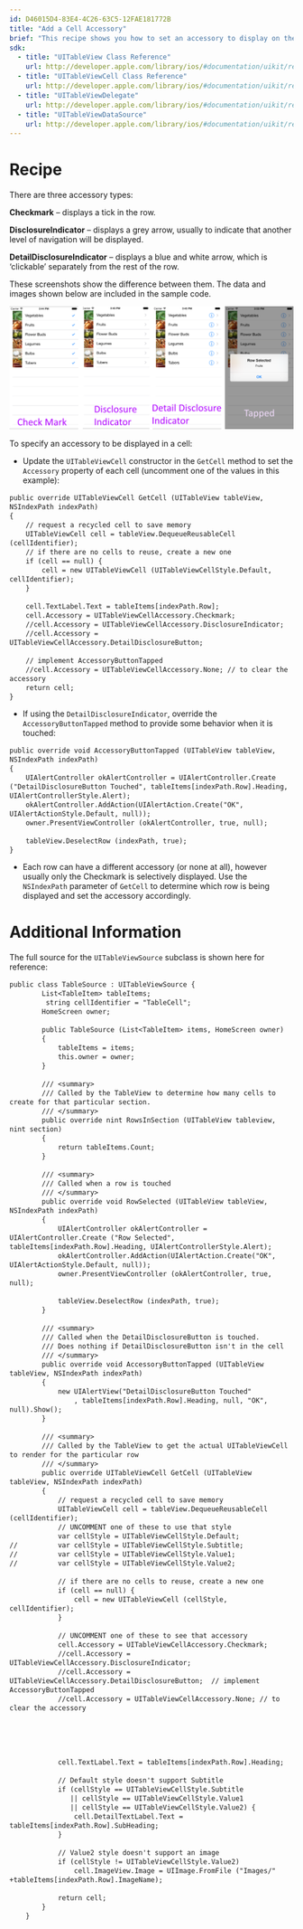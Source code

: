 ```yaml
---
id: D46015D4-83E4-4C26-63C5-12FAE181772B
title: "Add a Cell Accessory"
brief: "This recipe shows you how to set an accessory to display on the right side of a row."
sdk:
  - title: "UITableView Class Reference" 
    url: http://developer.apple.com/library/ios/#documentation/uikit/reference/UITableView_Class/Reference/Reference.html
  - title: "UITableViewCell Class Reference" 
    url: http://developer.apple.com/library/ios/#documentation/uikit/reference/UITableViewCell_Class/Reference/Reference.html
  - title: "UITableViewDelegate" 
    url: http://developer.apple.com/library/ios/#documentation/uikit/reference/UITableViewDelegate_Protocol/Reference/Reference.html
  - title: "UITableViewDataSource" 
    url: http://developer.apple.com/library/ios/#documentation/uikit/reference/UITableViewDataSource_Protocol/Reference/Reference.html
---
```


<a name="Recipe" class="injected"></a>


# Recipe

There are three accessory types:

 **Checkmark** – displays a tick in the row.

 **DisclosureIndicator** – displays a grey arrow, usually to
indicate that another level of navigation will be displayed.

 **DetailDisclosureIndicator** – displays a blue and white
arrow, which is ‘clickable’ separately from the rest of the row.

These screenshots show the difference between them. The data and images shown
below are included in the sample code.



 [ ![](Images/Add_a_Cell_Accessory.png)](Images/Add_a_Cell_Accessory.png)



 To specify an accessory to be displayed in a cell:

-  Update the `UITableViewCell` constructor in the `GetCell` method to set the `Accessory` property of each cell (uncomment one of the values in this example):


```
public override UITableViewCell GetCell (UITableView tableView, NSIndexPath indexPath)
{
    // request a recycled cell to save memory
    UITableViewCell cell = tableView.DequeueReusableCell (cellIdentifier);
    // if there are no cells to reuse, create a new one
    if (cell == null) {
        cell = new UITableViewCell (UITableViewCellStyle.Default, cellIdentifier);
    }

    cell.TextLabel.Text = tableItems[indexPath.Row];
    cell.Accessory = UITableViewCellAccessory.Checkmark;
    //cell.Accessory = UITableViewCellAccessory.DisclosureIndicator;
    //cell.Accessory = UITableViewCellAccessory.DetailDisclosureButton;

    // implement AccessoryButtonTapped
    //cell.Accessory = UITableViewCellAccessory.None; // to clear the accessory
    return cell;
}
```

-  If using the `DetailDisclosureIndicator`, override the `AccessoryButtonTapped` method to provide some behavior when it is touched:


```
public override void AccessoryButtonTapped (UITableView tableView, NSIndexPath indexPath)
{
	UIAlertController okAlertController = UIAlertController.Create ("DetailDisclosureButton Touched", tableItems[indexPath.Row].Heading, UIAlertControllerStyle.Alert);
	okAlertController.AddAction(UIAlertAction.Create("OK", UIAlertActionStyle.Default, null));
	owner.PresentViewController (okAlertController, true, null);

	tableView.DeselectRow (indexPath, true);
}
```

-  Each row can have a different accessory (or none at all), however usually only the Checkmark is selectively displayed. Use the `NSIndexPath` parameter of `GetCell` to determine which row is being displayed and set the accessory accordingly.


 <a name="Additional_Information" class="injected"></a>


# Additional Information

The full source for the `UITableViewSource` subclass is shown here for
reference:

```
public class TableSource : UITableViewSource {
		List<TableItem> tableItems;
		 string cellIdentifier = "TableCell";
		HomeScreen owner;
	
		public TableSource (List<TableItem> items, HomeScreen owner)
		{
			tableItems = items;
			this.owner = owner;
		}
	
		/// <summary>
		/// Called by the TableView to determine how many cells to create for that particular section.
		/// </summary>
		public override nint RowsInSection (UITableView tableview, nint section)
		{
			return tableItems.Count;
		}
		
		/// <summary>
		/// Called when a row is touched
		/// </summary>
		public override void RowSelected (UITableView tableView, NSIndexPath indexPath)
		{
			UIAlertController okAlertController = UIAlertController.Create ("Row Selected", tableItems[indexPath.Row].Heading, UIAlertControllerStyle.Alert);
			okAlertController.AddAction(UIAlertAction.Create("OK", UIAlertActionStyle.Default, null));
			owner.PresentViewController (okAlertController, true, null);

			tableView.DeselectRow (indexPath, true);
		}
		
		/// <summary>
		/// Called when the DetailDisclosureButton is touched.
		/// Does nothing if DetailDisclosureButton isn't in the cell
		/// </summary>
		public override void AccessoryButtonTapped (UITableView tableView, NSIndexPath indexPath)
		{
			new UIAlertView("DetailDisclosureButton Touched"
				, tableItems[indexPath.Row].Heading, null, "OK", null).Show();
		}

		/// <summary>
		/// Called by the TableView to get the actual UITableViewCell to render for the particular row
		/// </summary>
		public override UITableViewCell GetCell (UITableView tableView, NSIndexPath indexPath)
		{
			// request a recycled cell to save memory
			UITableViewCell cell = tableView.DequeueReusableCell (cellIdentifier);
			// UNCOMMENT one of these to use that style
			var cellStyle = UITableViewCellStyle.Default;
//			var cellStyle = UITableViewCellStyle.Subtitle;
//			var cellStyle = UITableViewCellStyle.Value1;
//			var cellStyle = UITableViewCellStyle.Value2;

			// if there are no cells to reuse, create a new one
			if (cell == null) {
				cell = new UITableViewCell (cellStyle, cellIdentifier);
			}
			
			// UNCOMMENT one of these to see that accessory
			cell.Accessory = UITableViewCellAccessory.Checkmark;
			//cell.Accessory = UITableViewCellAccessory.DisclosureIndicator;
			//cell.Accessory = UITableViewCellAccessory.DetailDisclosureButton;  // implement AccessoryButtonTapped
			//cell.Accessory = UITableViewCellAccessory.None; // to clear the accessory

			
			


			cell.TextLabel.Text = tableItems[indexPath.Row].Heading;
			
			// Default style doesn't support Subtitle
			if (cellStyle == UITableViewCellStyle.Subtitle 
			   || cellStyle == UITableViewCellStyle.Value1
			   || cellStyle == UITableViewCellStyle.Value2) {
				cell.DetailTextLabel.Text = tableItems[indexPath.Row].SubHeading;
			}
			
			// Value2 style doesn't support an image
			if (cellStyle != UITableViewCellStyle.Value2)
				cell.ImageView.Image = UIImage.FromFile ("Images/" +tableItems[indexPath.Row].ImageName);
			
			return cell;
		}
	}
```

